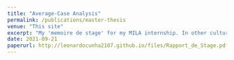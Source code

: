 ```yaml
---
title: "Average-Case Analysis"
permalink: /publications/master-thesis
venue: "This site"
excerpt: "My 'memoire de stage' for my MILA internship. In other cultures this would be my master thesis"
date: 2021-09-21
paperurl: http://leonardocunha2107.github.io/files/Rapport_de_Stage.pdf
---
```

